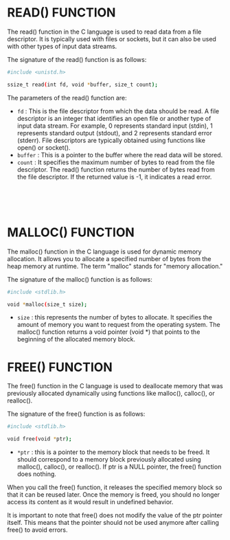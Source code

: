 # READ() FUNCTION

The read() function in the C language is used to read data from a file descriptor. It is typically used with files or sockets, but it can also be used with other types of input data streams.

The signature of the read() function is as follows:
```bash
#include <unistd.h>

ssize_t read(int fd, void *buffer, size_t count);
```

The parameters of the read() function are:

- `fd` : This is the file descriptor from which the data should be read. A file descriptor is an integer that identifies an open file or another type of input data stream. For example, 0 represents standard input (stdin), 1 represents standard output (stdout), and 2 represents standard error (stderr). File descriptors are typically obtained using functions like open() or socket().
- `buffer` : This is a pointer to the buffer where the read data will be stored.
- `count` : It specifies the maximum number of bytes to read from the file descriptor.
The read() function returns the number of bytes read from the file descriptor. If the returned value is -1, it indicates a read error.

<br>
<br>
<br>

# MALLOC() FUNCTION

The malloc() function in the C language is used for dynamic memory allocation. It allows you to allocate a specified number of bytes from the heap memory at runtime. The term "malloc" stands for "memory allocation."

The signature of the malloc() function is as follows:
```bash
#include <stdlib.h>

void *malloc(size_t size);
```
- `size` : this represents the number of bytes to allocate. It specifies the amount of memory you want to request from the operating system. The malloc() function returns a void pointer (void *) that points to the beginning of the allocated memory block.



# FREE() FUNCTION

The free() function in the C language is used to deallocate memory that was previously allocated dynamically using functions like malloc(), calloc(), or realloc().

The signature of the free() function is as follows:
```bash
#include <stdlib.h>

void free(void *ptr);
```

- `*ptr` : this is a pointer to the memory block that needs to be freed. It should correspond to a memory block previously allocated using malloc(), calloc(), or realloc(). If ptr is a NULL pointer, the free() function does nothing.

When you call the free() function, it releases the specified memory block so that it can be reused later. Once the memory is freed, you should no longer access its content as it would result in undefined behavior.

It is important to note that free() does not modify the value of the ptr pointer itself. This means that the pointer should not be used anymore after calling free() to avoid errors.

